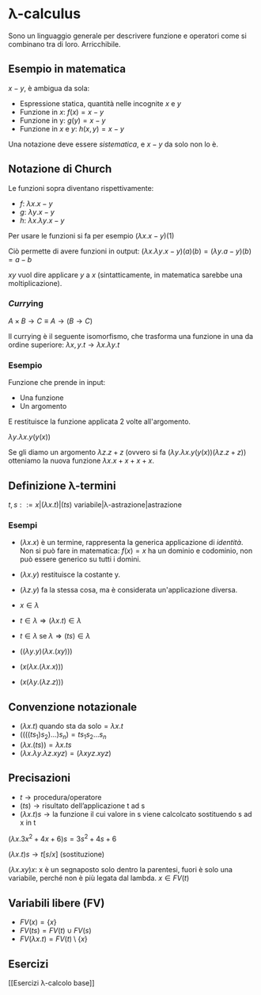 # λ-calculus

Sono un linguaggio generale per descrivere funzione e operatori come si combinano tra di loro. Arricchibile.

## Esempio in matematica

$x-y$, è ambigua da sola:

- Espressione statica, quantità nelle incognite $x$ e $y$
- Funzione in $x$: $f(x)=x-y$
- Funzione in y: $g(y)=x-y$
- Funzione in $x$ e $y$: $h(x,y)=x-y$

Una notazione deve essere *sistematica*, e $x-y$ da solo non lo è.

## Notazione di Church

Le funzioni sopra diventano rispettivamente:

- $f$: $\lambda x.x-y$
- $g$: $\lambda y.x-y$
- $h$: $\lambda x. \lambda y.x-y$

Per usare le funzioni si fa per esempio $(\lambda x.x-y)(1)$

Ciò permette di avere funzioni in output: $(\lambda x. \lambda y.x-y)(a)(b)=(\lambda y.a-y)(b)=a-b$

$xy$ vuol dire applicare $y$ a $x$ (sintatticamente, in matematica sarebbe una moltiplicazione).

### *Curry*ing

$A \times B \rightarrow C \equiv A \rightarrow (B \rightarrow C)$

Il currying è il seguente isomorfismo, che trasforma una funzione in una da ordine superiore: $\lambda x,y.t \rightarrow \lambda x. \lambda y.t$

### Esempio

Funzione che prende in input:

- Una funzione
- Un argomento

E restituisce la funzione applicata 2 volte all'argomento.

$\lambda y. \lambda x. y(y(x))$

Se gli diamo un argomento $\lambda z.z+z$ (ovvero si fa ($\lambda y. \lambda x. y(y(x))(\lambda z.z+z)$) otteniamo la nuova funzione $\lambda x.x+x+x+x$.

## Definizione λ-termini

$t,s::=x|(\lambda x.t)|(ts)$
variabile|λ-astrazione|astrazione

### Esempi

- $(\lambda x.x)$ è un termine, rappresenta la generica applicazione di *identità*. Non si può fare in matematica: $f(x)=x$ ha un dominio e codominio, non può essere generico su tutti i domini.

- $(\lambda x.y)$ restituisce la costante y.

- $(\lambda z.y)$ fa la stessa cosa, ma è considerata un'applicazione diversa.

- $x \in \lambda$

- $t \in \lambda \Rightarrow (\lambda x.t) \in \lambda$

- $t \in \lambda \; \text{se} \; \lambda \Rightarrow (ts) \in \lambda$

- $((\lambda y.y)(\lambda x.(xy)))$

- $(x(\lambda x.(\lambda x.x)))$

- $(x(\lambda y. (\lambda z.z)))$


## Convenzione notazionale

- $(\lambda x.t) \; \text{quando sta da solo}=\lambda x.t$
- $((((ts_1)s_2)…)s_n)=ts_1s_2…s_n$
- $(\lambda x.(ts))=\lambda x.ts$
- $(\lambda x. \lambda y . \lambda z.xyz)=(\lambda xyz.xyz)$

## Precisazioni

- $t \rightarrow \text{procedura/operatore}$
- $(ts) \rightarrow \text{risultato dell'applicazione t ad s}$
- $(\lambda x.t)s \rightarrow \text{la funzione il cui valore in s viene calcolcato sostituendo s ad x in t}$

$(\lambda x.3x^2+4x+6)s=3s^2+4s+6$

$(\lambda x.t)s \rightarrow t[s/x]$ (sostituzione)

$(\lambda x.xy)x$: x è un segnaposto solo dentro la parentesi, fuori è solo una variabile, perché non è più legata dal lambda. $x \in FV(t)$

## Variabili libere (FV)

- $FV(x) =\{x\}$
- $FV(ts)=FV(t) \cup FV(s)$
- $FV(\lambda x.t)=FV(t) \setminus \{x\}$

## Esercizi

[[Esercizi λ-calcolo base]]